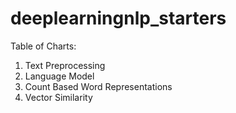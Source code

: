 # deeplearningnlp_starters

Table of Charts: 

1. Text Preprocessing
2. Language Model 
3. Count Based Word Representations 
4. Vector Similarity
